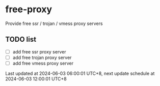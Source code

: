 
# free-proxy
Provide free ssr / trojan / vmess proxy servers


## TODO list
- [ ] add free ssr proxy server
- [ ] add free trojan proxy server
- [ ] add free vmess proxy server

Last updated at 2024-06-03 06:00:01 UTC+8, next update schedule at 2024-06-03 12:00:01 UTC+8

